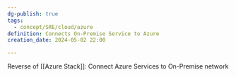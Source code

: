 ```yaml
---
dg-publish: true
tags:
  - concept/SRE/cloud/azure
definition: Connects On-Premise Service to Azure
creation_date: 2024-05-02 22:00

---
```


Reverse of [[Azure Stack]]: Connect Azure Services to On-Premise network